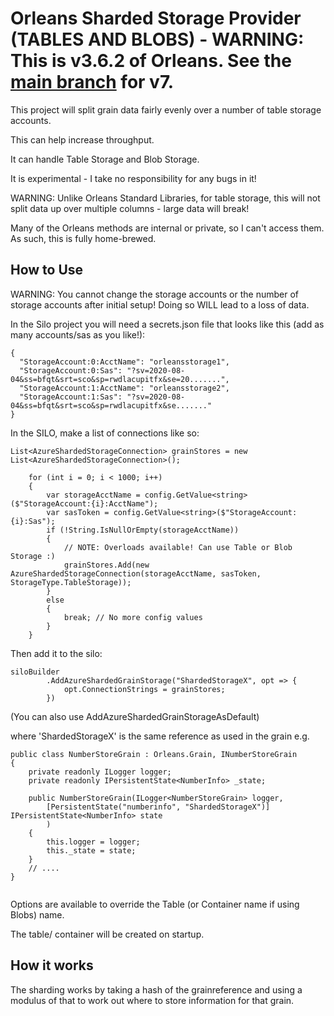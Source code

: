 # Orleans Sharded Storage Provider (TABLES AND BLOBS) - WARNING: This is v3.6.2 of Orleans. See the [main branch](https://github.com/JsAndDotNet/OrleansShardedStorage) for v7.

This project will split grain data fairly evenly over a number of table storage accounts. 

This can help increase throughput.

It can handle Table Storage and Blob Storage.

It is experimental - I take no responsibility for any bugs in it!

WARNING: Unlike Orleans Standard Libraries, for table storage, this will not split data up over multiple columns - large data will break!

Many of the Orleans methods are internal or private, so I can't access them. As such, this is fully home-brewed.

## How to Use


WARNING: You cannot change the storage accounts or the number of storage accounts after initial setup! Doing so WILL lead to a loss of data.


In the Silo project you will need a secrets.json file that looks like this (add as many accounts/sas as you like!):

```
{
  "StorageAccount:0:AcctName": "orleansstorage1",
  "StorageAccount:0:Sas": "?sv=2020-08-04&ss=bfqt&srt=sco&sp=rwdlacupitfx&se=20.......",
  "StorageAccount:1:AcctName": "orleansstorage2",
  "StorageAccount:1:Sas": "?sv=2020-08-04&ss=bfqt&srt=sco&sp=rwdlacupitfx&se......."
}
```


In the SILO, make a list of connections like so:

```
List<AzureShardedStorageConnection> grainStores = new List<AzureShardedStorageConnection>();

    for (int i = 0; i < 1000; i++)
    {
        var storageAcctName = config.GetValue<string>($"StorageAccount:{i}:AcctName");
        var sasToken = config.GetValue<string>($"StorageAccount:{i}:Sas");
        if (!String.IsNullOrEmpty(storageAcctName))
        {
            // NOTE: Overloads available! Can use Table or Blob Storage :)
            grainStores.Add(new AzureShardedStorageConnection(storageAcctName, sasToken, StorageType.TableStorage));
        }
        else
        {
            break; // No more config values
        }
    }
```


Then add it to the silo:

```
siloBuilder
        .AddAzureShardedGrainStorage("ShardedStorageX", opt => {
            opt.ConnectionStrings = grainStores;
        })

```

(You can also use AddAzureShardedGrainStorageAsDefault)

where 'ShardedStorageX' is the same reference as used in the grain e.g. 




```
public class NumberStoreGrain : Orleans.Grain, INumberStoreGrain
{
    private readonly ILogger logger;
    private readonly IPersistentState<NumberInfo> _state;

    public NumberStoreGrain(ILogger<NumberStoreGrain> logger,
        [PersistentState("numberinfo", "ShardedStorageX")] IPersistentState<NumberInfo> state
        )
    {
        this.logger = logger;
        this._state = state;
    }
    // ....
}


```

Options are available to override the Table (or Container name if using Blobs) name. 

The table/ container will be created on startup.

## How it works

The sharding works by taking a hash of the grainreference and using a modulus of that to work out where to store information for that grain.




